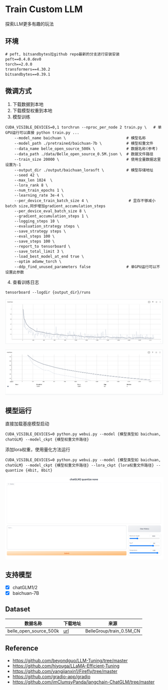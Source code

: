 # Train Custom LLM

探索LLM更多有趣的玩法

## 环境

```text
# peft, bitsandbytes拉github repo最新的分支进行安装安装
peft==0.4.0.dev0
torch==2.0.0
transformers==4.30.2
bitsandbytes==0.39.1
```

## 微调方式

1. 下载数据到本地
2. 下载模型权重到本地
3. 模型训练

```shell
CUDA_VISIBLE_DEVICES=0,1 torchrun --nproc_per_node 2 train.py \   # 单GPU运行可以直接 python train.py ...
    --model_name baichuan \                           # 模型名称
    --model_path ./pretrained/baichuan-7b \           # 模型权重文件
    --data_name belle_open_source_500k \              # 数据名称(参考)
    --data_path ./data/Belle_open_source_0.5M.json \  # 数据文件路径
    --train_size 20000 \                              # 使用全量数据这里设置为-1
    --output_dir ./output/baichuan_lorasft \          # 模型存储地址
    --seed 42 \
    --max_len 1024  \
    --lora_rank 8 \
    --num_train_epochs 1 \
    --learning_rate 3e-4 \
    --per_device_train_batch_size 4 \                  # 显存不够减小batch size,同步增加gradient_accumulation_steps
    --per_device_eval_batch_size 8 \
    --gradient_accumulation_steps 1 \
    --logging_steps 10 \
    --evaluation_strategy steps \
    --save_strategy steps \
    --eval_steps 100 \
    --save_steps 100 \
    --report_to tensorboard \
    --save_total_limit 3 \
    --load_best_model_at_end true \
    --optim adamw_torch \
    --ddp_find_unused_parameters false                # 单GPU运行可以不设置此参数
```

4. 查看训练日志

```shel
tensorboard --logdir {output_dir}/runs
```

![](./image/train_loss.png)

![](./image/valid_loss.png)


## 模型运行

直接加载基座模型启动

```shell
CUDA_VISIBLE_DEVICES=0 python.py webui.py --model {模型类型如 baichuan, chatGLM} --model_ckpt {模型权重文件路径}
```

添加lora权重，使用量化方法运行

```shell
CUDA_VISIBLE_DEVICES=0 python.py webui.py --model {模型类型如 baichuan, chatGLM} --model_ckpt {模型权重文件路径} --lora_ckpt {lora权重文件路径} --quantize {4bit, 8bit}
```

![](./image/webui.png)

## 支持模型

- [x] chatGLM1/2
- [x] baichuan-7B

## Dataset

| 数据名称 | 下载地址 | 来源 |
| ----      | ----    | --  |
|belle_open_source_500k|[url](https://huggingface.co/datasets/BelleGroup/train_0.5M_CN/blob/main/Belle_open_source_0.5M.json) | BelleGroup/train_0.5M_CN |

## Reference
- https://github.com/beyondguo/LLM-Tuning/tree/master
- https://github.com/hiyouga/LLaMA-Efficient-Tuning
- https://github.com/yangjianxin1/Firefly/tree/master
- https://github.com/gradio-app/gradio
- https://github.com/imClumsyPanda/langchain-ChatGLM/tree/master


